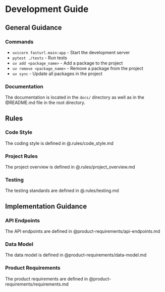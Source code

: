 # Development Guide

## General Guidance

### Commands
- `uvicorn fasturl.main:app` - Start the development server
- `pytest ./tests` - Run tests
- `uv add <package_name>` - Add a package to the project
- `uv remove <package_name>` - Remove a package from the project
- `uv sync` - Update all packages in the project

### Documentation
The documentation is located in the `docs/` directory as well as in the @README.md file in the root directory.

## Rules

### Code Style
The coding style is defined in @.rules/code_style.md

### Project Rules
The project overview is defined in @.rules/project_overview.md

### Testing
The testing standards are defined in @.rules/testing.md

## Implementation Guidance

### API Endpoints
The API endpoints are defined in @product-requirements/api-endpoints.md

### Data Model
The data model is defined in @product-requirements/data-model.md

### Product Requirements
The product requirements are defined in @product-requirements/requirements.md
